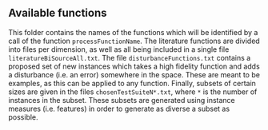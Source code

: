 ## Available functions

This folder contains the names of the functions which will be identified by a call of the function `processFunctionName`. The literature functions are divided into files per dimension, as well as all being included in a single file `literatureBiSourceAll.txt`. The file `disturbanceFunctions.txt` contains a proposed set of new instances which takes a high fidelity function and adds a disturbance (i.e. an error) somewhere in the space. These are meant to be examples, as this can be applied to any function. Finally, subsets of certain sizes are given in the files `chosenTestSuiteN*.txt`, where `*` is the number of instances in the subset. These subsets are generated using instance measures (i.e. features) in order to generate as diverse a subset as possible.